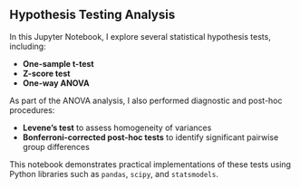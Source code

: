 ## Hypothesis Testing Analysis

In this Jupyter Notebook, I explore several statistical hypothesis tests, including:

- **One-sample t-test**
- **Z-score test**
- **One-way ANOVA**

As part of the ANOVA analysis, I also performed diagnostic and post-hoc procedures:

- **Levene’s test** to assess homogeneity of variances
- **Bonferroni-corrected post-hoc tests** to identify significant pairwise group differences

This notebook demonstrates practical implementations of these tests using Python libraries such as `pandas`, `scipy`, and `statsmodels`.
